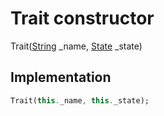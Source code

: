 


# Trait constructor







Trait([String](https://api.flutter.dev/flutter/dart-core/String-class.html) _name, [State](../../traits_trait/State-class.md) _state)





## Implementation

```dart
Trait(this._name, this._state);
```







